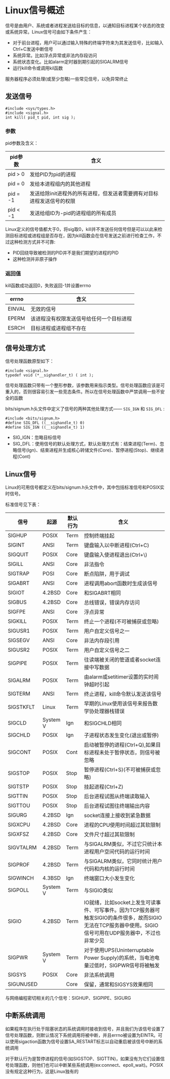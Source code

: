 # Linux信号概述

信号是由用户、系统或者进程发送给目标的信息，以通知目标进程某个状态的改变或系统异常。Linux信号可由如下条件产生：

- 对于前台进程，用户可以通过输入特殊的终端字符来为其发送信号，比如输入Ctrl+C发送中断信号
- 系统异常。比如浮点异常或非法内存段访问
- 系统状态变化。比如alarm定时器到期引起的SIGALRM信号
- 运行kill命令或调用kil函数

服务器程序必须处理(或至少忽略)一些常见信号，以免异常终止

## 发送信号

```
#include <sys/types.h>
#include <signal.h>
int kill( pid_t pid, int sig );
```

### 参数

pid参数及含义：

| pid参数 | 含义 |
| --- | --- |
| pid > 0 | 发给PID为pid的进程 |
| pid = 0 | 发给本进程组内的其他进程 |
| pid = -1 | 发送给除init进程外的所有进程，但发送者需要拥有对目标进程发送信号的权限 |
| pid < -1 | 发送给组ID为-pid的进程组的所有成员 |

Linux定义的信号值都大于0，将sig取0，kill并不发送任何信号但是可以以此来检测目标进程或进程组是否存在，因为kill函数会在信号发送之前进行检查工作，不过这种检测方式并不可靠:
- PID回绕导致被检测的PID并不是我们期望的进程的PID
- 这种检测并非原子操作

### 返回值

kill函数成功返回0，失败返回-1并设置errno

| errno | 含义 |
| --- | --- |
| EINVAL | 无效的信号 |
| EPERM | 该进程没有权限发送信号给任何一个目标进程 |
| ESRCH | 目标进程或进程组不存在 |

## 信号处理方式

信号处理函数原型如下：

```
#include <signal.h>
typedef void (*__sighandler_t) ( int );
```

信号处理函数只带有一个整形参数，该参数用来指示类型。信号处理函数应该是可重入的，否则很容易引发一些竞态条件。所以在信号处理函数中严禁调用一些不安全的函数

bits/signum.h头文件中定义了信号的两种其他处理方式—— `SIG_IGN` 和 `SIG_DFL` :

```
#include <bits/signum.h>
#define SIG_DFL ((__sighandle_t) 0)
#define SIG_IGN ((__sighandle_t) 1)
```
- SIG_IGN：忽略目标信号
- SIG_DFL：使用信号的默认处理方式，默认处理方式有：结束进程(Term)、忽略信号(Ign)、结束进程并生成核心转储文件(Core)、暂停进程(Stop)、继续进程(Cont)

## Linux信号

Linux的可用信号都定义在bits/signum.h头文件中，其中包括标准信号和POSIX实时信号。

标准信号见下表：

| 信号 | 起源 | 默认行为 | 含义 |
| --- | --- | --- | --- |
| SIGHUP | POSIX | Term | 控制终端挂起 |
| SIGINT | ANSI | Term | 键盘输入以中断进程(Ctrl+C) |
| SIGQUIT | POSIX | Core | 键盘输入使进程退出(Ctrl+\\) |
| SIGILL | ANSI | Core | 非法指令 |
| SIGTRAP | POSI | Core | 断点陷阱，用于调试 |
| SIGABRT | ANSI | Core | 进程调用abort函数时生成该信号 |
| SIGIOT | 4.2BSD | Core | 和SIGABRT相同 |
| SIGBUS | 4.2BSD | Core | 总线错误，错误内存访问 |
| SIGFPE | ANSI | Core | 浮点异常 |
| SIGKILL | POSIX | Term | 终止一个进程(不可被捕获或忽略) |
| SIGUSR1 | POSIX | Term | 用户自定义信号之一 |
| SIGSEGV | ANSI | Core | 非法内存段引用 |
| SIGUSR2 | POSIX | Term | 用户自定义信号之二 |
| SIGPIPE | POSIX | Term | 往读端被关闭的管道或者socket连接中写数据 |
| SIGALRM | POSIX | Term | 由alarm或setitimer设置的实时闹钟超时引起 |
| SIGTERM | ANSI | Term | 终止进程，kill命令默认发送该信号 |
| SIGSTKFLT | Linux | Term | 早期的Linux使用该信号来报告数学协处理器栈错误 |
| SIGCLD | System V | Ign | 和SIGCHLD相同 |
| SIGCHLD | POSIX | Ign | 子进程状态发生变化(退出或暂停) |
| SIGCONT | POSIX | Cont | 启动被暂停的进程(Ctrl+Q),如果目标进程未处于暂停状态，则信号被忽略 |
| SIGSTOP | POSIX | Stop | 暂停进程(Ctrl+S)(不可被捕获或忽略) |
| SIGTSTP | POSIX | Stop | 挂起进程(Ctrl+Z) |
| SIGTTIN | POSIX | Stop | 后台进程试图从终端读取输入 |
| SIGTTOU | POSIX | Stop | 后台进程试图往终端输出内容 |
| SIGURG | 4.2BSD | Ign | socket连接上接收到紧急数据 |
| SIGXCPU | 4.2BSD | Core | 进程的CPU使用时间超过其软限制 |
| SIGXFSZ | 4.2BSD | Core | 文件尺寸超过其软限制 |
| SIGVTALRM | 4.2BSD | Term | 与SIGALRM类似，不过它只统计本进程用户空间代码的运行时间 |
| SIGPROF | 4.2BSD | Term | 与SIGALRM类似，它同时统计用户代码和内核的运行时间 |
| SIGWINCH | 4.3BSD | Ign | 终端窗口大小发生变化 |
| SIGPOLL | System V | Term | 与SIGIO类似 |
| SIGIO | 4.2BSD | Term | IO就绪，比如socket上发生可读事件、可写事件。因为TCP服务器可触发SIGIO的条件很多，故而SIGIO无法在TCP服务器中使用。SIGIO信号可用在UDP服务器中，不过也非常少见 |
| SIGPWR | System V | Term | 对于使用UPS(Uninterruptable Power Supply)的系统，当电池电量过低时，SIGPWR信号将被触发 |
| SIGSYS | POSIX | Core | 非法系统调用 |
| SIGUNUSED | | Core | 保留，通常和SIGSYS效果相同 |

与网络编程密切相关的几个信号：SIGHUP、SIGPIPE、SIGURG

## 中断系统调用

如果程序在执行处于阻塞状态的系统调用时接收到信号，并且我们为该信号设置了信号处理函数，则默认情况下系统调用将被中断，并且errno被设置为EINTR。可以使用sigaction函数为信号设置SA_RESTART标志以自动重启被该信号中断的系统调用

对于默认行为是暂停进程的信号(如SIGSTOP、SIGTTIN)，如果没有为它们设置信号处理函数，则他们也可以中断某些系统调用(ex:connect、epoll_wait)。POSIX没有规定这种行为，这是Linux独有的
